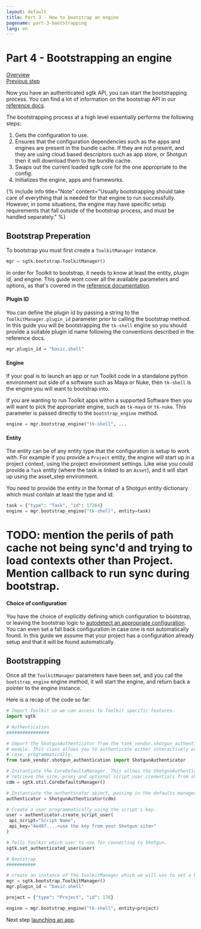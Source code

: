 ```yaml
---
layout: default
title: Part 3 - How to bootstrap an engine
pagename: part-3-bootstrapping
lang: en
---
```


# Part 4 - Bootstrapping an engine

[Overview](./sgtk-developer-bootstrapping.md)<br/>
[Previous step](part-3-authentication.md)

Now you have an authenticated sgtk API, you can start the bootstrapping process.
You can find a lot of information on the bootstrap API in our [reference docs](https://developer.shotgunsoftware.com/tk-core/initializing.html#bootstrap-api).

The bootstrapping process at a high level essentially performs the following steps:

1. Gets the configuration to use.
2. Ensures that the configuration dependencies such as the apps and engines are present in the bundle cache. 
If they are not present, and they are using cloud based descriptors such as app store, or Shotgun then it will download them to the bundle cache.
3. Swaps out the current loaded sgtk core for the one appropriate to the config.
4. Initializes the engine, apps and frameworks.


{% include info title="Note" content="Usually bootstrapping should take care of everything that is needed for that engine to run successfully.
However, in some situations, the engine may have specific setup requirements that fall outside of the bootstrap process, and must be handled separately." %}


## Bootstrap Preperation
To bootstrap you must first create a `ToolkitManager` instance.

```python
mgr = sgtk.bootstrap.ToolkitManager()
```

In order for Toolkit to bootstrap, it needs to know at least the entity, plugin id, and engine.
This guide wont cover all the available parameters and options, as that's covered in the [reference documentation](https://developer.shotgunsoftware.com/tk-core/initializing.html#bootstrap-api).

#### Plugin ID

You can define the plugin id by passing a string to the `ToolkitManager.plugin_id` parameter prior to calling the bootstrap method.
In this guide you will be bootstrapping the `tk-shell` engine so you should provide a suitable plugin id name following the conventions described in the reference docs. 
```python
mgr.plugin_id = "basic.shell"
```

#### Engine
If your goal is to launch an app or run Toolkit code in a standalone python environment out side of a software such as Maya or Nuke, 
then `tk-shell` is the engine you will want to bootstrap into. 

If you are wanting to run Toolkit apps within a supported Software then you will want to pick the appropriate engine, such as `tk-maya` or `tk-nuke`.
This parameter is passed directly to the `bootstrap_engine` method.

```python
engine = mgr.bootstrap_engine("tk-shell", ...
```

#### Entity
The entity can be of any entity type that the configuration is setup to work with. 
For example if you provide a `Project` entity, the engine will start up in a project context, using the project environment settings.
Like wise you could provide a `Task` entity (where the task is linked to an `Asset`), and it will start up using the asset_step environment.

You need to provide the entity in the format of a Shotgun entity dictionary which must contain at least the type and id: 

```python
task = {"type": "Task", "id": 17264}
engine = mgr.bootstrap_engine("tk-shell", entity=task)
```

# TODO: mention the perils of path cache not being sync'd and trying to load contexts other than Project. Mention callback to run sync during bootstrap.

#### Choice of configuration

You have the choice of explicitly defining which configuration to bootstrap, or leaving the bootstrap logic to [autodetect an appropriate configuration](https://developer.shotgunsoftware.com/tk-core/initializing.html#managing-distributed-configurations).
You can even set a fall back configuration in case one is not automatically found.
In this guide we assume that your project has a configuration already setup and that it will be found automatically. 

## Bootstrapping

Once all the `ToolkitManager` parameters have been set, and you call the `bootstrap_engine` engine method, it will start the
engine, and return back a pointer to the engine instance.

Here is a recap of the code so far:

```python
# Import Toolkit so we can access to Toolkit specific features.
import sgtk

# Authentication
################

# Import the ShotgunAuthenticator from the tank_vendor.shotgun_authentication
# module. This class allows you to authenticate either interactively or, in this
# case, programmatically.
from tank_vendor.shotgun_authentication import ShotgunAuthenticator

# Instantiate the CoreDefaultsManager. This allows the ShotgunAuthenticator to
# retrieve the site, proxy and optional script_user credentials from shotgun.yml
cdm = sgtk.util.CoreDefaultsManager()

# Instantiate the authenticator object, passing in the defaults manager.
authenticator = ShotgunAuthenticator(cdm)

# Create a user programmatically using the script's key.
user = authenticator.create_script_user(
 api_script="Script Name",
 api_key="4e48f....<use the key from your Shotgun site>"
)

# Tells Toolkit which user to use for connecting to Shotgun.
sgtk.set_authenticated_user(user)

# Bootstrap
###########

# create an instance of the ToolkitManager which we will use to set a bunch of settings before initiating the bootstrap. 
mgr = sgtk.bootstrap.ToolkitManager()
mgr.plugin_id = "basic.shell"

project = {"type": "Project", "id": 176}

engine = mgr.bootstrap_engine("tk-shell", entity=project)
```

Next step [launching an app](part-5-launching-an-app.md).